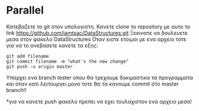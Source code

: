 # Parallel

Κατεβαζετε το git στον υπολογιστη. Κανετε clone το repository με αυτο το link https://github.com/iamtsac/DataStructures.git Ξεκινατε να δουλευετε μεσα στον φακελο DataStructures Οταν ειστε ετοιμοι με ενα αρχειο τοτε για να το ανεβασετε κανετε τα εξης:

    git add filename
    git commit filename -m "what's the new change"
    git push -u origin master

Υπαρχει ενα branch tester οπου θα τρεχουμε δοκιμαστικα τα προγραμματα και οταν κατι λειτουργει μονο τοτε θα τα κανουμε commit στο master branch!!

*για να κανετε push φακελο πρεπει να εχει τουλαχιστον ενα αρχειο μεσα!
